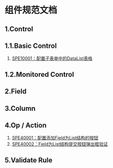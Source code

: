 # 组件规范文档

## 1.Control

## 1.1.Basic Control

1. [SPE10001：配置子表单中的DataList表格](/engine/spec/component/control-datalist.md)

## 1.2.Monitored Control

## 2.Field

## 3.Column

## 4.Op / Action

1. [SPE40001：配置添加Field为List结构的按钮](op-fieldlist.md)
2. [SPE40002：Field为List结构提交按钮弹出框验证](op-fieldlistvalidate.md)

## 5.Validate Rule



